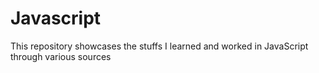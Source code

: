 # Javascript
This repository showcases the stuffs I learned and worked in JavaScript through various sources
